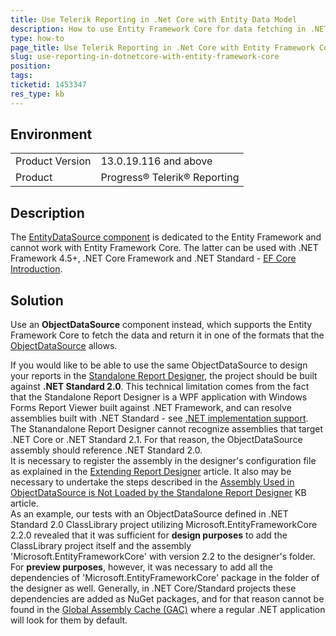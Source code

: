 ```yaml
---
title: Use Telerik Reporting in .Net Core with Entity Data Model
description: How to use Entity Framework Core for data fetching in .NET Core/Standard projects
type: how-to
page_title: Use Telerik Reporting in .Net Core with Entity Framework Core
slug: use-reporting-in-dotnetcore-with-entity-framework-core
position: 
tags: 
ticketid: 1453347
res_type: kb
---
```


## Environment
<table>
	<tbody>
		<tr>
			<td>Product Version</td>
			<td>13.0.19.116 and above</td>
		</tr>
		<tr>
			<td>Product</td>
			<td>Progress® Telerik® Reporting</td>
		</tr>
	</tbody>
</table>


## Description
The [EntityDataSource component](../entitydatasource) is dedicated to the Entity Framework and cannot work with Entity Framework Core. The latter can be used with .NET Framework 4.5+, .NET Core Framework and .NET Standard - 
[EF Core Introduction](https://www.entityframeworktutorial.net/efcore/entity-framework-core.aspx).

## Solution
Use an **ObjectDataSource** component instead, which supports the Entity Framework Core to fetch the data and return it 
in one of the formats that the [ObjectDataSource](../objectdatasource) allows.

If you would like to be able to use the same ObjectDataSource to design your reports in the 
[Standalone Report Designer](../standalone-report-designer), the project should be built against **.NET Standard 2.0**. This technical 
limitation comes from the fact that the Standalone Report Designer is a WPF application with Windows Forms Report Viewer built against 
.NET Framework, and can resolve assemblies built with .NET Standard - see 
[.NET implementation support](https://docs.microsoft.com/en-us/dotnet/standard/net-standard#net-implementation-support). The Stanandalone Report Designer cannot recognize assemblies that target .NET Core or .NET Standard 2.1. For that reason, the ObjectDataSource assembly should reference .NET Standard 2.0.  
It is necessary to register the assembly in the designer's configuration file as explained in the 
[Extending Report Designer](../standalone-report-designer-extending-configuration) article. It also may be necessary to undertake 
the steps described in the [Assembly Used in ObjectDataSource is Not Loaded by the Standalone Report Designer](objectdatasource-assembly-not-loaded-by-standalone-report-designer) 
KB article.  
As an example, our tests with an ObjectDataSource defined in .NET Standard 2.0 ClassLibrary project utilizing Microsoft.EntityFrameworkCore 2.2.0 revealed that it was sufficient for __design purposes__ to add the ClassLibrary project itself and the assembly 'Microsoft.EntityFrameworkCore' with version 2.2 to the designer's folder.  
For __preview purposes__, however, it was necessary to add all the dependencies of 'Microsoft.EntityFrameworkCore' package in the folder of the designer as well. Generally, in .NET Core/Standard projects these dependencies are added as NuGet packages, and for that reason cannot be found in the [Global Assembly Cache (GAC)](https://docs.microsoft.com/en-us/dotnet/framework/app-domains/gac) where a regular .NET application will look for them by default.

